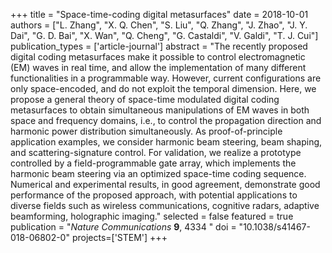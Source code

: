 +++
title = "Space-time-coding digital metasurfaces"
date = 2018-10-01
authors = ["L. Zhang", "X. Q. Chen", "S. Liu", "Q. Zhang", "J. Zhao", "J. Y. Dai", "G. D. Bai", "X. Wan", "Q. Cheng", "G. Castaldi", "V. Galdi", "T. J. Cui"]
publication_types = ['article-journal']
abstract = "The recently proposed digital coding metasurfaces make it possible to control electromagnetic (EM) waves in real time, and allow the implementation of many different functionalities in a programmable way. However, current configurations are only space-encoded, and do not exploit the temporal dimension. Here, we propose a general theory of space-time modulated digital coding metasurfaces to obtain simultaneous manipulations of EM waves in both space and frequency domains, i.e., to control the propagation direction and harmonic power distribution simultaneously. As proof-of-principle application examples, we consider harmonic beam steering, beam shaping, and scattering-signature control. For validation, we realize a prototype controlled by a field-programmable gate array, which implements the harmonic beam steering via an optimized space-time coding sequence. Numerical and experimental results, in good agreement, demonstrate good performance of the proposed approach, with potential applications to diverse fields such as wireless communications, cognitive radars, adaptive beamforming, holographic imaging."
selected = false
featured = true
publication = "*Nature Communications* **9**, 4334 "
doi = "10.1038/s41467-018-06802-0"
projects=['STEM']
+++
